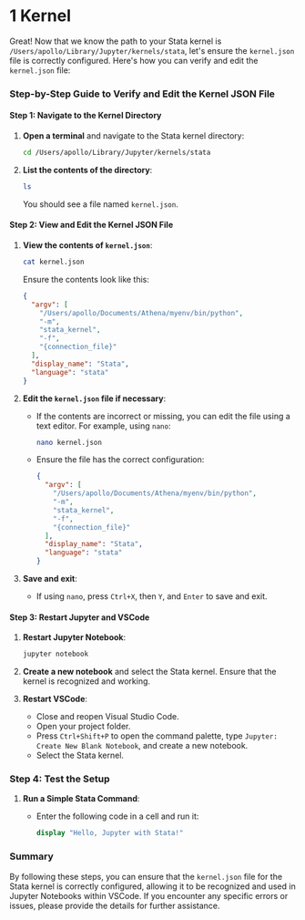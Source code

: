 # 1 Kernel

Great! Now that we know the path to your Stata kernel is `/Users/apollo/Library/Jupyter/kernels/stata`, let's ensure the `kernel.json` file is correctly configured. Here's how you can verify and edit the `kernel.json` file:

### Step-by-Step Guide to Verify and Edit the Kernel JSON File

#### Step 1: Navigate to the Kernel Directory

1. **Open a terminal** and navigate to the Stata kernel directory:
   ```bash
   cd /Users/apollo/Library/Jupyter/kernels/stata
   ```

2. **List the contents of the directory**:
   ```bash
   ls
   ```

   You should see a file named `kernel.json`.

#### Step 2: View and Edit the Kernel JSON File

1. **View the contents of `kernel.json`**:
   ```bash
   cat kernel.json
   ```

   Ensure the contents look like this:
   ```json
   {
     "argv": [
       "/Users/apollo/Documents/Athena/myenv/bin/python",
       "-m",
       "stata_kernel",
       "-f",
       "{connection_file}"
     ],
     "display_name": "Stata",
     "language": "stata"
   }
   ```

2. **Edit the `kernel.json` file if necessary**:
   - If the contents are incorrect or missing, you can edit the file using a text editor. For example, using `nano`:
     ```bash
     nano kernel.json
     ```

   - Ensure the file has the correct configuration:
     ```json
     {
       "argv": [
         "/Users/apollo/Documents/Athena/myenv/bin/python",
         "-m",
         "stata_kernel",
         "-f",
         "{connection_file}"
       ],
       "display_name": "Stata",
       "language": "stata"
     }
     ```

3. **Save and exit**:
   - If using `nano`, press `Ctrl+X`, then `Y`, and `Enter` to save and exit.

#### Step 3: Restart Jupyter and VSCode

1. **Restart Jupyter Notebook**:
   ```bash
   jupyter notebook
   ```

2. **Create a new notebook** and select the Stata kernel. Ensure that the kernel is recognized and working.

3. **Restart VSCode**:
   - Close and reopen Visual Studio Code.
   - Open your project folder.
   - Press `Ctrl+Shift+P` to open the command palette, type `Jupyter: Create New Blank Notebook`, and create a new notebook.
   - Select the Stata kernel.

### Step 4: Test the Setup

1. **Run a Simple Stata Command**:
   - Enter the following code in a cell and run it:

     ```stata
     display "Hello, Jupyter with Stata!"
     ```

### Summary

By following these steps, you can ensure that the `kernel.json` file for the Stata kernel is correctly configured, allowing it to be recognized and used in Jupyter Notebooks within VSCode. If you encounter any specific errors or issues, please provide the details for further assistance.